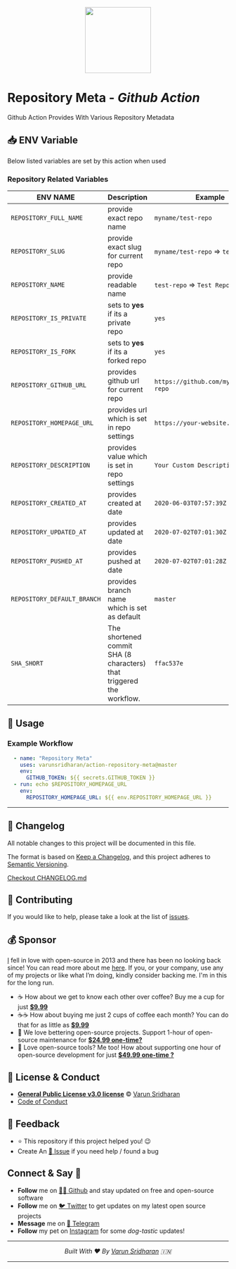 <p align="center"><img src="https://cdn.svarun.dev/gh/actions-small.png" width="150px"/></p>

# Repository Meta - ***Github Action***
Github Action Provides With Various Repository Metadata 

## 📥 ENV Variable
Below listed variables are set by this action when used

### Repository Related Variables
| ENV NAME | Description | Example |
| --- | --- | --- |
|`REPOSITORY_FULL_NAME`| provide exact repo name | `myname/test-repo` |
|`REPOSITORY_SLUG`| provide exact slug for current repo | `myname/test-repo` => `test-repo` |
|`REPOSITORY_NAME` | provide readable name | `test-repo` => `Test Repo` |
|`REPOSITORY_IS_PRIVATE` | sets to **yes** if its a private repo | `yes` |
|`REPOSITORY_IS_FORK` | sets to **yes** if its a forked repo | `yes` |
|`REPOSITORY_GITHUB_URL` | provides github url for current repo | `https://github.com/myname/test-repo` |
|`REPOSITORY_HOMEPAGE_URL` | provides url which is set in repo settings | `https://your-website.com` |
|`REPOSITORY_DESCRIPTION` | provides value which is set in repo settings | `Your Custom Description` |
|`REPOSITORY_CREATED_AT` | provides created at date | `2020-06-03T07:57:39Z` |
|`REPOSITORY_UPDATED_AT` | provides updated at date | `2020-07-02T07:01:30Z` |
|`REPOSITORY_PUSHED_AT` | provides pushed at date | `2020-07-02T07:01:28Z` |
|`REPOSITORY_DEFAULT_BRANCH` | provides branch name which is set as default | `master` |
|`SHA_SHORT` | The shortened commit SHA (8 characters) that triggered the workflow. | `ffac537e` |


## 🚀 Usage
### Example Workflow
```yaml
  - name: "Repository Meta"
    uses: varunsridharan/action-repository-meta@master
    env:
      GITHUB_TOKEN: ${{ secrets.GITHUB_TOKEN }}
  - run: echo $REPOSITORY_HOMEPAGE_URL
    env:
      REPOSITORY_HOMEPAGE_URL: ${{ env.REPOSITORY_HOMEPAGE_URL }}
```


---

## 📝 Changelog
All notable changes to this project will be documented in this file.

The format is based on [Keep a Changelog](https://keepachangelog.com/en/1.0.0/),
and this project adheres to [Semantic Versioning](https://semver.org/spec/v2.0.0.html).

[Checkout CHANGELOG.md](/CHANGELOG.md)

## 🤝 Contributing
If you would like to help, please take a look at the list of [issues](issues/).

## 💰 Sponsor
[I][twitter] fell in love with open-source in 2013 and there has been no looking back since! You can read more about me [here][website].
If you, or your company, use any of my projects or like what I’m doing, kindly consider backing me. I'm in this for the long run.

- ☕ How about we get to know each other over coffee? Buy me a cup for just [**$9.99**][buymeacoffee]
- ☕️☕️ How about buying me just 2 cups of coffee each month? You can do that for as little as [**$9.99**][buymeacoffee]
- 🔰         We love bettering open-source projects. Support 1-hour of open-source maintenance for [**$24.99 one-time?**][paypal]
- 🚀         Love open-source tools? Me too! How about supporting one hour of open-source development for just [**$49.99 one-time ?**][paypal]

## 📜  License & Conduct
- [**General Public License v3.0 license**](LICENSE) © [Varun Sridharan](website)
- [Code of Conduct](code-of-conduct.md)

## 📣 Feedback
- ⭐ This repository if this project helped you! :wink:
- Create An [🔧 Issue](issues/) if you need help / found a bug

## Connect & Say 👋
- **Follow** me on [👨‍💻 Github][github] and stay updated on free and open-source software
- **Follow** me on [🐦 Twitter][twitter] to get updates on my latest open source projects
- **Message** me on [📠 Telegram][telegram]
- **Follow** my pet on [Instagram][sofythelabrador] for some _dog-tastic_ updates!

---

<p align="center">
<i>Built With ♥ By <a href="https://go.svarun.dev/twitter"  target="_blank" rel="noopener noreferrer">Varun Sridharan</a> 🇮🇳 </i>
</p>

---

<!-- Personl Links -->
[paypal]: https://go.svarun.dev/paypal
[buymeacoffee]: https://go.svarun.dev/buymeacoffee
[sofythelabrador]: https://www.instagram.com/sofythelabrador/
[github]: https://go.svarun.dev/github/
[twitter]: https://go.svarun.dev/twitter/
[telegram]: https://go.svarun.dev/telegram/
[email]: https://go.svarun.dev/contact/email/
[website]: https://go.svarun.dev/website/
